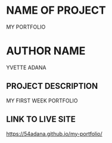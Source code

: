 # NAME OF PROJECT
MY PORTFOLIO

# AUTHOR NAME
YVETTE ADANA

## PROJECT DESCRIPTION
MY FIRST WEEK PORTFOLIO





## LINK TO LIVE SITE
https://54adana.github.io/my-portfolio/